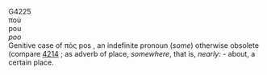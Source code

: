 <body>
  <p>G4225<br>  πού  <br> pou  <br><i>poo </i><br>Genitive case of   πός    pos  , an indefinite pronoun  (<i>some</i>) otherwise obsolete (compare <a href="g4214.htm">4214</a> ; as adverb of place, <i>somewhere</i>, that is, <i>nearly:</i> - about, a certain place.<br></p>
 </body>